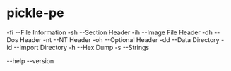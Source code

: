 # pickle-pe

-fi --File Information
-sh --Section Header
-ih --Image File Header
-dh --Dos Header
-nt --NT Header
-oh --Optional Header
-dd --Data Directory
-id --Import Directory
-h --Hex Dump
-s --Strings

--help
--version

